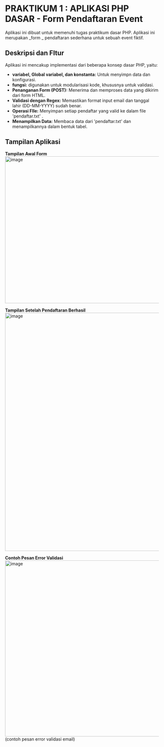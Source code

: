 
# PRAKTIKUM 1 : APLIKASI PHP DASAR - Form Pendaftaran Event

Aplikasi ini dibuat untuk memenuhi tugas praktikum dasar PHP. Aplikasi ini merupakan _form _ pendaftaran sederhana untuk sebuah event fiktif.

## Deskripsi dan FItur
Aplikasi ini mencakup implementasi dari beberapa konsep dasar PHP, yaitu:
- **variabel, Global variabel, dan konstanta:** Untuk menyimpn data dan konfigurasi.
- **fungsi:** digunakan untuk modularisasi kode, khususnya untuk validasi.
- **Penanganan Form (POST):** Menerima dan memproses data yang dikirim dari form HTML.
- **Validasi dengan Regex:** Memastikan format input email dan tanggal lahir (DD-MM-YYYY) sudah benar.
- **Operasi FIle:** Menyimpan setiap pendaftar yang valid ke dalam file 'pendaftar.txt' .
- **Menampilkan Data:** Membaca data dari 'pendaftar.txt' dan menampilkannya dalam bentuk tabel.

## Tampilan Aplikasi

**Tampilan Awal Form**
<img width="1057" height="480" alt="image" src="https://github.com/user-attachments/assets/b8b3b1d5-67e7-4e7d-801e-1564c4efd1bb" />

**Tampilan Setelah Pendaftaran Berhasil**
<img width="1119" height="778" alt="image" src="https://github.com/user-attachments/assets/937d224b-1d88-46e1-a369-0889b7178def" />

**Contoh Pesan Error Validasi**
<img width="1118" height="575" alt="image" src="https://github.com/user-attachments/assets/b095c9fd-2608-4e55-a30e-47e5235ffeb2" />
(contoh pesan error validasi email)
